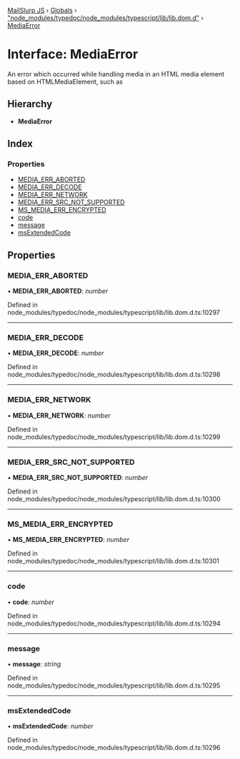 [MailSlurp JS](../README.md) › [Globals](../globals.md) › ["node_modules/typedoc/node_modules/typescript/lib/lib.dom.d"](../modules/_node_modules_typedoc_node_modules_typescript_lib_lib_dom_d_.md) › [MediaError](_node_modules_typedoc_node_modules_typescript_lib_lib_dom_d_.mediaerror.md)

# Interface: MediaError

An error which occurred while handling media in an HTML media element based on HTMLMediaElement, such as <audio> or <video>.

## Hierarchy

* **MediaError**

## Index

### Properties

* [MEDIA_ERR_ABORTED](_node_modules_typedoc_node_modules_typescript_lib_lib_dom_d_.mediaerror.md#media_err_aborted)
* [MEDIA_ERR_DECODE](_node_modules_typedoc_node_modules_typescript_lib_lib_dom_d_.mediaerror.md#media_err_decode)
* [MEDIA_ERR_NETWORK](_node_modules_typedoc_node_modules_typescript_lib_lib_dom_d_.mediaerror.md#media_err_network)
* [MEDIA_ERR_SRC_NOT_SUPPORTED](_node_modules_typedoc_node_modules_typescript_lib_lib_dom_d_.mediaerror.md#media_err_src_not_supported)
* [MS_MEDIA_ERR_ENCRYPTED](_node_modules_typedoc_node_modules_typescript_lib_lib_dom_d_.mediaerror.md#ms_media_err_encrypted)
* [code](_node_modules_typedoc_node_modules_typescript_lib_lib_dom_d_.mediaerror.md#code)
* [message](_node_modules_typedoc_node_modules_typescript_lib_lib_dom_d_.mediaerror.md#message)
* [msExtendedCode](_node_modules_typedoc_node_modules_typescript_lib_lib_dom_d_.mediaerror.md#msextendedcode)

## Properties

###  MEDIA_ERR_ABORTED

• **MEDIA_ERR_ABORTED**: *number*

Defined in node_modules/typedoc/node_modules/typescript/lib/lib.dom.d.ts:10297

___

###  MEDIA_ERR_DECODE

• **MEDIA_ERR_DECODE**: *number*

Defined in node_modules/typedoc/node_modules/typescript/lib/lib.dom.d.ts:10298

___

###  MEDIA_ERR_NETWORK

• **MEDIA_ERR_NETWORK**: *number*

Defined in node_modules/typedoc/node_modules/typescript/lib/lib.dom.d.ts:10299

___

###  MEDIA_ERR_SRC_NOT_SUPPORTED

• **MEDIA_ERR_SRC_NOT_SUPPORTED**: *number*

Defined in node_modules/typedoc/node_modules/typescript/lib/lib.dom.d.ts:10300

___

###  MS_MEDIA_ERR_ENCRYPTED

• **MS_MEDIA_ERR_ENCRYPTED**: *number*

Defined in node_modules/typedoc/node_modules/typescript/lib/lib.dom.d.ts:10301

___

###  code

• **code**: *number*

Defined in node_modules/typedoc/node_modules/typescript/lib/lib.dom.d.ts:10294

___

###  message

• **message**: *string*

Defined in node_modules/typedoc/node_modules/typescript/lib/lib.dom.d.ts:10295

___

###  msExtendedCode

• **msExtendedCode**: *number*

Defined in node_modules/typedoc/node_modules/typescript/lib/lib.dom.d.ts:10296
